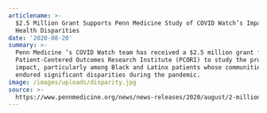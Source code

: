```yaml
---
articlename: >-
  $2.5 Million Grant Supports Penn Medicine Study of COVID Watch’s Impact on
  Health Disparities
date: '2020-08-20'
summary: >-
  Penn Medicine ’s COVID Watch team has received a $2.5 million grant from the
  Patient-Centered Outcomes Research Institute (PCORI) to study the program’s
  impact, particularly among Black and Latinx patients whose communities have
  endured significant disparities during the pandemic.
image: /images/uploads/disparity.jpg
source: >-
  https://www.pennmedicine.org/news/news-releases/2020/august/2-million-grant-supports-penn-medicine-study-of-covid-watchs-impact-on-health-disparities
---
```


